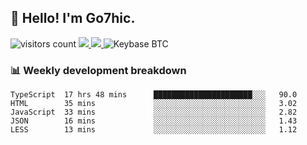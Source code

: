 ## 👋 Hello! I'm Go7hic.

 ![visitors count](https://visitors-by-url-pls-dont-use-this-in-your-repo.vercel.app/Go7hic-github-readme)
 <a href="https://twitter.com/Go7hic">
    <img src="https://img.shields.io/badge/-@Go7hic-1ca0f1?style=flat-square&labelColor=1ca0f1&logo=twitter&logoColor=white&link=https://twitter.com/Go7hic">
   <a/>
   <a href="mailto:gtfx0209@gmail.com">
    <img src="https://img.shields.io/badge/-gtfx0209@gmail.com-c14438?style=flat-square&logo=Gmail&logoColor=white&link=mailto:gtfx0209@gmail.com">
   <a/>
    ![Keybase BTC](https://img.shields.io/keybase/btc/Go7hic)
 <!--
🔭 I’m currently working
🌱 I’m currently learning
💬 Ask me about 
📫 How to reach me: 
⚡ Fun fact: 
-->
 <!--
![My Github Stats](https://github-readme-stats.vercel.app/api?username=Go7hic&show_icons=true&count_private=true)

-->

### 📊 Weekly development breakdown
<!--START_SECTION:waka-->
```text
TypeScript  17 hrs 48 mins      ██████████████████████░░░   90.0 
HTML        35 mins             ░░░░░░░░░░░░░░░░░░░░░░░░░   3.02 
JavaScript  33 mins             ░░░░░░░░░░░░░░░░░░░░░░░░░   2.82 
JSON        16 mins             ░░░░░░░░░░░░░░░░░░░░░░░░░   1.43 
LESS        13 mins             ░░░░░░░░░░░░░░░░░░░░░░░░░   1.12
```
<!--END_SECTION:waka-->

